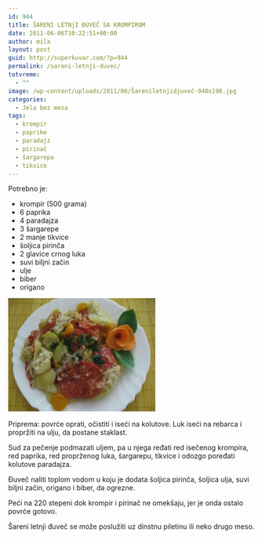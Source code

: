```yaml
---
id: 944
title: ŠARENI LETNjI ĐUVEČ SA KROMPIROM
date: 2011-06-06T10:22:51+00:00
author: mila
layout: post
guid: http://superkuvar.com/?p=944
permalink: /sareni-letnji-duvec/
totvreme:
  - ""
image: /wp-content/uploads/2011/06/Šareniletnjidjuveč-940x198.jpg
categories:
  - Jela bez mesa
tags:
  - krompir
  - paprike
  - paradajz
  - pirinač
  - šargarepa
  - tikvice
---
```

Potrebno je:

  * krompir (500 grama)
  * 6 paprika
  * 4 paradajza
  * 3 šargarepe
  * 2 manje tikvice
  * šoljica pirinča
  * 2 glavice crnog luka
  * suvi biljni začin
  * ulje
  * biber
  * origano

<img class="alignnone size-medium wp-image-3606" title="Šareniletnjidjuveč" src="/wp-content/uploads/2011/06/areniletnjidjuveč-e1340605209387-300x231.jpg" alt="" width="300" height="231" /> 

Priprema: povrće oprati, očistiti i iseći na kolutove. Luk iseći na rebarca i propržiti na ulju, da postane staklast.

Sud za pečenje podmazati uljem, pa u njega ređati red isečenog krompira, red paprika, red proprženog luka, šargarepu, tikvice i odozgo poređati kolutove paradajza.

Đuveč naliti toplom vodom u koju je dodata šoljica pirinča, šoljica ulja, suvi biljni začin, origano i biber, da ogrezne.

Peći na 220 stepeni dok krompir i pirinač ne omekšaju, jer je onda ostalo povrće gotovo.

Šareni letnji đuveč se može poslužiti uz dinstnu piletinu ili neko drugo meso.
